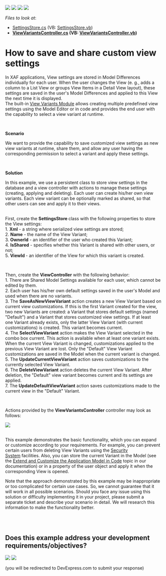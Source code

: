 <!-- default badges list -->
![](https://img.shields.io/endpoint?url=https://codecentral.devexpress.com/api/v1/VersionRange/128592707/19.2.6%2B)
[![](https://img.shields.io/badge/Open_in_DevExpress_Support_Center-FF7200?style=flat-square&logo=DevExpress&logoColor=white)](https://supportcenter.devexpress.com/ticket/details/T537863)
[![](https://img.shields.io/badge/📖_How_to_use_DevExpress_Examples-e9f6fc?style=flat-square)](https://docs.devexpress.com/GeneralInformation/403183)
[![](https://img.shields.io/badge/💬_Leave_Feedback-feecdd?style=flat-square)](#does-this-example-address-your-development-requirementsobjectives)
<!-- default badges end -->
<!-- default file list -->
*Files to look at*:

* [SettingsStore.cs](./CS/ViewSettingsSolution.Module/BusinessObjects/SettingsStore.cs) (VB: [SettingsStore.vb](./VB/ViewSettingsSolution.Module/BusinessObjects/SettingsStore.vb))
* **[ViewVariantsController.cs](./CS/ViewSettingsSolution.Module/Controllers/ViewVariantsController.cs) (VB: [ViewVariantsController.vb](./VB/ViewSettingsSolution.Module/Controllers/ViewVariantsController.vb))**
<!-- default file list end -->
# How to save and share custom view settings


<p>In XAF applications, View settings are stored in Model Differences individually for each user. When the user changes the View (e. g., adds a column to a List View or groups View Items in a Detail View layout), these settings are saved in the user's Model Differences and applied to this View the next time it is displayed.<br>The built-in <a href="https://documentation.devexpress.com/eXpressAppFramework/CustomDocument113011.aspx">View Variants Module</a> allows creating multiple predefined view settings using the Model Editor or in code and provides the end user with the capability to select a view variant at runtime.</p>
<p> </p>
<p><strong>Scenario</strong></p>
<p>We want to provide the capability to save customized view settings as new view variants at runtime, share them, and allow any user having the corresponding permission to select a variant and apply these settings.</p>
<p> </p>
<p><strong>Solution</strong></p>
<p>In this example, we use a persistent class to store view settings in the database and a view controller with actions to manage these settings (creating, applying and deleting). Each user can create his/her own view variants. Each view variant can be optionally marked as shared, so that other users can see and apply it to their views.</p>
<p><br>First, create the <strong>SettingsStore </strong>class with the following properties to store the View settings:<br>1. <strong>Xml</strong> - a string where serialized view settings are stored;<br>2. <strong>Name</strong> - the name of the View Variant;<br>3. <strong>OwnerId</strong> - an identifier of the user who created this Variant;<br>4. <strong>IsShared</strong> - specifies whether this Variant is shared with other users, or not;<br>5. <strong>ViewId </strong>- an identifier of the View for which this variant is created.</p>
<p> </p>
<p>Then, create the <strong>ViewController</strong> with the following behavior:<br>1. There are Shared Model Settings available for each user, which cannot be edited by them.<br>2. Each user has his/her own default settings saved in the user's Model and used when there are no variants.<br>3. The <strong>SaveAsNewViewVariant</strong> action creates a new View Variant based on current view customizations. If this is the first Variant created for the view, two new Variants are created: a Variant that stores default settings (named "Default") and a Variant that stores customized view settings. If at least one Variant already exists, only the latter View Variant (with current customizations) is created. This variant becomes current. <br>4. The <strong>SelectViewVariant</strong> action makes the View Variant selected in the combo box current. This action is available when at least one variant exists. When the current View Variant is changed, customizations applied to the previous View Variant are lost. Only the "Default" View Variant customizations are saved in the Model when the current variant is changed.<br>5. The <strong>UpdateCurrentViewVariant</strong> action saves customizations to the currently selected View Variant.<br>6. The <strong>DeleteViewVariant</strong> action deletes the current View Variant. After deletion, the "Default" view variant becomes current and its settings are applied.<br>7. The <strong>UpdateDefaultViewVariant</strong> action saves customizations made to the current view in the "Default" Variant.</p>
<p> </p>
<p>Actions provided by the <strong>ViewVariantsController</strong> controller may look as follows:</p>
<p><img src="https://raw.githubusercontent.com/DevExpress-Examples/how-to-save-and-share-custom-view-settings-t537863/17.1.5+/media/d55bdb03-4862-452a-b4e3-feb56a5c3abf.png"></p>
<p><br>This example demonstrates the basic functionality, which you can expand or customize according to your requirements. For example, you can prevent certain users from deleting View Variants using the <a href="https://documentation.devexpress.com/eXpressAppFramework/CustomDocument113361.aspx">Security System</a> facilities. Also, you can store the current Variant in the Model (see the <a href="https://documentation.devexpress.com/eXpressAppFramework/CustomDocument113169.aspx">Extend and Customize the Application Model in Code</a> topic in our documentation) or in a property of the user object and apply it when the corresponding View is opened.</p>
<p>Note that the approach demonstrated by this example may be inappropriate or too complicated for certain use cases. So, we cannot guarantee that it will work in all possible scenarios. Should you face any issue using this solution or difficulty implementing it in your project, please submit a separate ticket and describe your scenario in detail. We will research this information to make the functionality better.<br><br></p>

<br/>


<!-- feedback -->
## Does this example address your development requirements/objectives?

[<img src="https://www.devexpress.com/support/examples/i/yes-button.svg"/>](https://www.devexpress.com/support/examples/survey.xml?utm_source=github&utm_campaign=xaf-save-and-share-custom-view-settings&~~~was_helpful=yes) [<img src="https://www.devexpress.com/support/examples/i/no-button.svg"/>](https://www.devexpress.com/support/examples/survey.xml?utm_source=github&utm_campaign=xaf-save-and-share-custom-view-settings&~~~was_helpful=no)

(you will be redirected to DevExpress.com to submit your response)
<!-- feedback end -->

